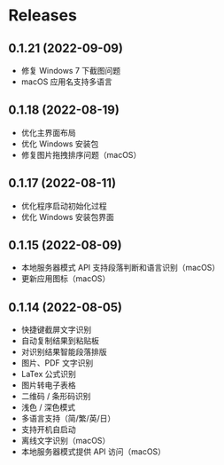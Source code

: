 # Releases

## 0.1.21 (2022-09-09)

- 修复 Windows 7 下截图问题
- macOS 应用名支持多语言

## 0.1.18 (2022-08-19)

- 优化主界面布局
- 优化 Windows 安装包
- 修复图片拖拽排序问题（macOS）

## 0.1.17 (2022-08-11)

- 优化程序启动初始化过程
- 优化 Windows 安装包界面

## 0.1.15 (2022-08-09)

- 本地服务器模式 API 支持段落判断和语言识别（macOS）
- 更新应用图标（macOS）

## 0.1.14 (2022-08-05)

- 快捷键截屏文字识别
- 自动复制结果到粘贴板
- 对识别结果智能段落排版
- 图片、PDF 文字识别
- LaTex 公式识别
- 图片转电子表格
- 二维码 / 条形码识别
- 浅色 / 深色模式
- 多语言支持（简/繁/英/日）
- 支持开机自启动
- 离线文字识别（macOS）
- 本地服务器模式提供 API 访问（macOS）

